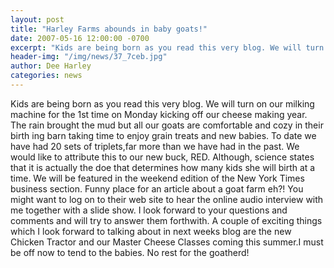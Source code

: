 ```yaml
---
layout: post
title: "Harley Farms abounds in baby goats!"
date: 2007-05-16 12:00:00 -0700
excerpt: "Kids are being born as you read this very blog. We will turn on our milking machine for ..."
header-img: "/img/news/37_7ceb.jpg"
author: Dee Harley
categories: news
---
```

Kids are being born as you read this very blog. We will turn on our
milking machine for the 1st time on Monday kicking off our cheese
making year. The rain brought the mud but all our goats are
comfortable and cozy in their birth ing barn taking time to enjoy
grain treats and new babies. To date we have had 20 sets of
triplets,far more than we have had in the past. We would like to
attribute this to our new buck, RED. Although, science states that it
is actually the doe that determines how many kids she will birth at a
time. We will be featured in the weekend edition of the New York Times
business section. Funny place for an article about a goat farm eh?!
You might want to log on to their web site to hear the online audio
interview with me together with a slide show. I look forward to your
questions and comments and will try to answer them  forthwith. A
couple of exciting things which I look forward to talking about in
next weeks blog are the new Chicken Tractor and our Master Cheese
Classes coming this summer.I must be off now to tend to the babies. No
rest for the goatherd!

